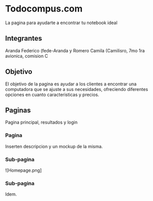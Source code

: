 # Todocompus.com
La pagina para ayudarte a encontrar tu notebook ideal

## Integrantes

Aranda Federico (fede-Aranda y Romero Camila (Camilisro, 7mo 1ra avionica, comision C

## Objetivo

El objetivo de la pagina es ayudar a los clientes a encontrar una computadora que se ajuste a sus necesidades, ofreciendo diferentes opciones en cuanto caracteristicas y precios.

## Paginas

Pagina principal, resultados y login

### Pagina

Inserten descripcion y un mockup de la misma.

### Sub-pagina

![Homepage.png] 

### Sub-pagina

Idem.
